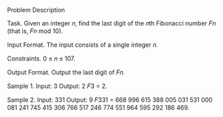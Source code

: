 Problem Description

Task. Given an integer 𝑛, find the last digit of the 𝑛th Fibonacci number 𝐹𝑛 (that is, 𝐹𝑛 mod 10).

Input Format. The input consists of a single integer 𝑛.

Constraints. 0 ≤ 𝑛 ≤ 107.

Output Format. Output the last digit of 𝐹𝑛.

Sample 1.
Input:
3
Output:
2
𝐹3 = 2.

Sample 2.
Input:
331
Output:
9
𝐹331 = 668 996 615 388 005 031 531 000 081 241 745 415 306 766 517 246 774 551 964 595 292 186 469.
